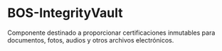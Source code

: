 # BOS-IntegrityVault
Componente destinado a proporcionar certificaciones inmutables para documentos, fotos, audios y otros archivos electrónicos. 
